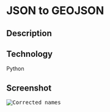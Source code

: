 # JSON to GEOJSON

## Description

## Technology
Python

## Screenshot

<kbd>![Corrected names](https://github.com/amychan331/devcaps/blob/master/assets/screen-shot01.png)</kbd>